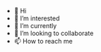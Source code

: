 - 👋 Hi
- 👀 I’m interested
- 🌱 I’m currently
- 💞️ I’m looking to collaborate
- 📫 How to reach me
<!---
Ki5BoY/Ki5BoY is a ✨ special ✨ repository because its `README.md` (this file) appears on your GitHub profile.
You can click the Preview link to take a look at your changes.
--->
